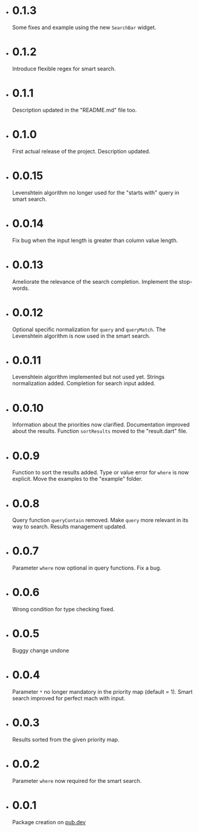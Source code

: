 - # 0.1.3
  Some fixes and example using the new `SearchBar` widget.
- # 0.1.2
  Introduce flexible regex for smart search.
- # 0.1.1
  Description updated in the "README.md" file too.
- # 0.1.0
  First actual release of the project. Description updated.
- # 0.0.15
  Levenshtein algorithm no longer used for the "starts with" query in smart 
  search.
- # 0.0.14
  Fix bug when the input length is greater than column value length.
- # 0.0.13
  Ameliorate the relevance of the search completion. Implement the stop-words.
- # 0.0.12
  Optional specific normalization for `query` and `queryMatch`. The Levenshtein 
  algorithm is now used in the smart search.
- # 0.0.11
  Levenshtein algorithm implemented but not used yet. Strings normalization 
  added. Completion for search input added.
- # 0.0.10
  Information about the priorities now clarified. Documentation improved about 
  the results. Function `sortResults` moved to the "result.dart" file.
- # 0.0.9
  Function to sort the results added. Type or value error for `where` is now 
  explicit. Move the examples to the "example" folder.
- # 0.0.8
  Query function `queryContain` removed. Make `query` more relevant in its way 
  to search. Results management updated.
- # 0.0.7
  Parameter `where` now optional in query functions. Fix a bug.
- # 0.0.6
  Wrong condition for type checking fixed.
- # 0.0.5
  Buggy change undone
- # 0.0.4
  Parameter `*` no longer mandatory in the priority map (default = 1). Smart 
  search improved for perfect mach with input.
- # 0.0.3
  Results sorted from the given priority map.
- # 0.0.2
  Parameter `where` now required for the smart search.
- # 0.0.1
  Package creation on [pub.dev](https://pub.dev/)
